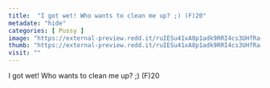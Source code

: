 ```yaml
---
title:  "I got wet! Who wants to clean me up? ;) (F)20"
metadate: "hide"
categories: [ Pussy ]
image: "https://external-preview.redd.it/ruIESu41xA8p1adk9RRI4cs3UHfRa-6vYJz-KSJIEK4.jpg?auto=webp&s=494559caafeec719938591d7722289ef6d3589e4"
thumb: "https://external-preview.redd.it/ruIESu41xA8p1adk9RRI4cs3UHfRa-6vYJz-KSJIEK4.jpg?width=1080&crop=smart&auto=webp&s=fe6686ef0b1909d3ecba810b4c66e900b4d8e247"
visit: ""
---
```

I got wet! Who wants to clean me up? ;) (F)20
